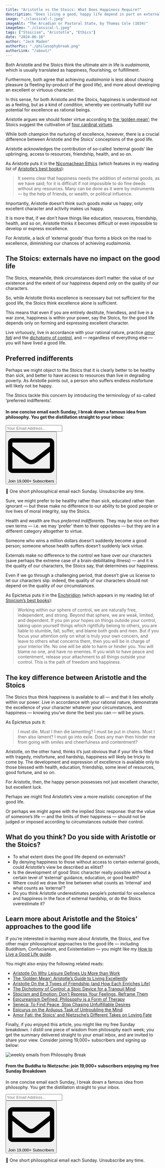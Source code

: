 ```yaml
---
title: "Aristotle vs the Stoics: What Does Happiness Require?"
description: "Does living a good, happy life depend in part on external circumstances? Or is the quality of our lives entirely up to us?"
image: "./classical-l.jpeg"
imageAlt: "The Arcadian or Pastoral State, by Thomas Cole (1834)"
imageSeo: "./classical-l.jpeg"
tags: ["Stoicism", "Aristotle", "Ethics"]
date: "2024-06-10"
author: "Jack Maden"
authorPic: "./philosophybreak.png"
authorLink: "/about/"
---
```


<span class="big-letter">B</span>oth Aristotle and the Stoics think the ultimate aim in life is _eudaimonia_, which is usually translated as happiness, flourishing, or fulfillment.

Furthermore, both agree that achieving _eudaimonia_ is less about chasing pleasure (a fleeting by-product of the good life), and more about developing an excellent or virtuous character.

In this sense, for both Aristotle and the Stoics, happiness is understood not as a feeling, but as a kind of _condition_, whereby we continually fulfill our potential for excellence as rational beings.

Aristotle argues we should foster virtue according to [the ‘golden mean’](/articles/the-golden-mean-aristotle-guide-to-living-excellently/); the Stoics suggest the cultivation of [four cardinal virtues](/articles/four-cardinal-virtues-stoicism-roadmap-to-the-best-life-possible/).

While both champion the nurturing of excellence, however, there is a crucial difference between Aristotle and the Stoics’ conceptions of the good life.

Aristotle acknowledges the contribution of so-called ‘external goods’ like upbringing, access to resources, friendship, health, and so on.

As Aristotle puts it in the <a target="_blank" rel="noopener noreferrer sponsored" href="http://www.amazon.com/gp/product/0199213615/ref=as_li_tl?ie=UTF8&tag=philosophybre-20&camp=1789&creative=9325&linkCode=as2&creativeASIN=0199213615&linkId=f18186fee7d024481a9574760906cea9">Nicomachean Ethics</a> (which features in my reading list of [Aristotle’s best books](/reading-lists/aristotle/)):

>It seems clear that happiness needs the addition of external goods, as we have said; for it is difficult if not impossible to do fine deeds without any resources. Many can be done as it were by instruments — by the help of friends, or wealth, or political influence.

Importantly, Aristotle doesn’t think such goods _make_ us happy; only excellent character and activity makes us happy.

It is more that, if we _don’t_ have things like education, resources, friendship, health, and so on, Aristotle thinks it becomes difficult or even impossible to develop or express excellence.

For Aristotle, a lack of ‘external goods’ thus forms a block on the road to excellence, diminishing our chances of achieving _eudaimonia_.

## The Stoics: externals have no impact on the good life

<span class="big-letter">T</span>he Stoics, meanwhile, think circumstances don’t matter: the value of our existence and the extent of our happiness depend _only_ on the quality of our characters.

So, while Aristotle thinks excellence is necessary but not sufficient for the good life, the Stoics think excellence alone is sufficient. 

This means that even if you are entirely destitute, friendless, and live in a war zone, happiness is within your power, say the Stoics, for the good life depends only on forming and expressing excellent character.

Live virtuously, live in accordance with your rational nature, practice [_amor fati_](/articles/amor-fati-the-stoics-and-nietzsche-different-takes-on-loving-fate/) and the [dichotomy of control](/articles/dichotomy-of-control-a-stoic-device-for-a-tranquil-mind/), and — regardless of everything else — you will have lived a good life.

## Preferred indifferents

<span class="big-letter">P</span>erhaps we might object to the Stoics that it is clearly better to be healthy than sick, and better to have access to resources than live in degrading poverty. As Aristotle points out, a person who suffers endless misfortune will likely not be happy. 

The Stoics tackle this concern by introducing the terminology of so-called ‘preferred indifferents’.

<!--small subscribe-->
<div class="course-promo darkradial-background subscribe text-center">
    <h4>In one concise email each Sunday, I break down a famous idea from philosophy. You get the distillation straight to your inbox:</h4>
    <div class="small-pad-top">
        <form action="https://app.convertkit.com/forms/5812400/subscriptions" method="post" data-sv-form="5812400" data-uid="be0e52d3c0" data-format="inline" data-version="6" data-options="{&quot;settings&quot;:{&quot;after_subscribe&quot;:{&quot;action&quot;:&quot;message&quot;,&quot;success_message&quot;:&quot;Thank you, philosopher! Your welcome email will land in your inbox shortly.&quot;,&quot;redirect_url&quot;:&quot;https://philosophybreak.com/thank-you/&quot;},&quot;analytics&quot;:{&quot;google&quot;:null,&quot;fathom&quot;:null,&quot;facebook&quot;:null,&quot;segment&quot;:null,&quot;pinterest&quot;:null,&quot;sparkloop&quot;:null,&quot;googletagmanager&quot;:null},&quot;modal&quot;:{&quot;trigger&quot;:&quot;timer&quot;,&quot;scroll_percentage&quot;:null,&quot;timer&quot;:5,&quot;devices&quot;:&quot;all&quot;,&quot;show_once_every&quot;:15},&quot;powered_by&quot;:{&quot;show&quot;:false,&quot;url&quot;:&quot;https://convertkit.com/features/forms?utm_campaign=poweredby&amp;utm_content=form&amp;utm_medium=referral&amp;utm_source=dynamic&quot;},&quot;recaptcha&quot;:{&quot;enabled&quot;:false},&quot;return_visitor&quot;:{&quot;action&quot;:&quot;show&quot;,&quot;custom_content&quot;:&quot;&quot;},&quot;slide_in&quot;:{&quot;display_in&quot;:&quot;bottom_right&quot;,&quot;trigger&quot;:&quot;timer&quot;,&quot;scroll_percentage&quot;:null,&quot;timer&quot;:5,&quot;devices&quot;:&quot;all&quot;,&quot;show_once_every&quot;:15},&quot;sticky_bar&quot;:{&quot;display_in&quot;:&quot;top&quot;,&quot;trigger&quot;:&quot;timer&quot;,&quot;scroll_percentage&quot;:null,&quot;timer&quot;:5,&quot;devices&quot;:&quot;all&quot;,&quot;show_once_every&quot;:15}},&quot;version&quot;:&quot;6&quot;}" min-width="400 500 600 700 800">
        <div data-style="clean"><ul data-element="errors" data-group="alert"></ul><div data-element="fields" data-stacked="false">
            <div>
                <input name="email_address" aria-label="Your Email Address..." placeholder="Your Email Address..." required type="email" />
            </div>
            <button class="button primary" type="submit" data-element="submit"><div><div></div><div></div><div></div></div><span><svg xmlns="http://www.w3.org/2000/svg" viewBox="0 0 512 512"><path d="M464 64H48C21.49 64 0 85.49 0 112v288c0 26.51 21.49 48 48 48h416c26.51 0 48-21.49 48-48V112c0-26.51-21.49-48-48-48zm0 48v40.805c-22.422 18.259-58.168 46.651-134.587 106.49-16.841 13.247-50.201 45.072-73.413 44.701-23.208.375-56.579-31.459-73.413-44.701C106.18 199.465 70.425 171.067 48 152.805V112h416zM48 400V214.398c22.914 18.251 55.409 43.862 104.938 82.646 21.857 17.205 60.134 55.186 103.062 54.955 42.717.231 80.509-37.199 103.053-54.947 49.528-38.783 82.032-64.401 104.947-82.653V400H48z"/></svg>Join 19,000+ Subscribers</span></button>
            </div>
            </div>
        </form>
        <p class="tiny-mar-top no-mar-bottom review-font">💭 One short philosophical email each Sunday. Unsubscribe any time.</p>
    </div>
</div>

Sure, we might prefer to be healthy rather than sick, educated rather than ignorant — but these make no difference to our ability to be good people or live lives of moral integrity, say the Stoics. 

Health and wealth are thus _preferred indifferents_. They may be nice on their own terms — i.e. we may ‘prefer’ them to their opposites — but they are in a different category altogether to virtue.

Someone who wins a million dollars doesn’t suddenly become a good person; someone whose health suffers doesn’t suddenly lack virtue.

Externals make no difference to the control we have over our characters (save perhaps the extreme case of a brain-debilitating illness) — and it is the quality of our characters, the Stoics say, that determines our happiness. 

Even if we go through a challenging period, that doesn’t give us license to let our characters slip: indeed, the quality of our characters should not depend on the quality of our circumstances. 

As Epictetus puts it in the <a target="_blank" rel="noopener noreferrer sponsored" href="http://www.amazon.com/gp/product/0140449469/ref=as_li_tl?ie=UTF8&tag=philosophybre-20&camp=1789&creative=9325&linkCode=as2&creativeASIN=0140449469&linkId=73e3249fb0aa7e242c68e9de1623d07c">Enchiridion</a> (which appears in my reading list of [Stoicism’s best books](/reading-lists/stoicism/)):

>Working within our sphere of control, we are naturally free, independent, and strong. Beyond that sphere, we are weak, limited, and dependent. If you pin your hopes on things outside your control, taking upon yourself things which rightfully belong to others, you are liable to stumble, fall, suffer, and blame both gods and men. But if you focus your attention only on what is truly your own concern, and leave to others what concerns them, then you will be in charge of your interior life. No one will be able to harm or hinder you. You will blame no one, and have no enemies. If you wish to have peace and contentment, release your attachment to all things outside your control. This is the path of freedom and happiness.

## The key difference between Aristotle and the Stoics

<span class="big-letter">T</span>he Stoics thus think happiness is available to all — and that it lies wholly within our power. Live in accordance with your rational nature, demonstrate the excellence of your character whatever your circumstances, and happiness — knowing you’ve done the best you can — will be yours.

As Epictetus puts it:

>I must die. Must I then die lamenting? I must be put in chains. Must I then also lament? I must go into exile. Does any man then hinder me from going with smiles and cheerfulness and contentment?

Aristotle, on the other hand, thinks it’s just obvious that if your life is filled with tragedy, misfortune, and hardship, happiness will likely be tricky to come by. The development and expression of excellence is available only to those blessed with health, education, friendship, some level of resources, good fortune, and so on.

For Aristotle, then, the happy person possesses not just excellent character, but excellent luck.

Perhaps we might find Aristotle’s view a more realistic conception of the good life.

Or perhaps we might agree with the implied Stoic response: that the value of someone’s life — and the limits of their happiness — should not be judged or imposed according to circumstances outside their control.

## What do you think? Do you side with Aristotle or the Stoics?

- To what extent does the good life depend on externals?
- By denying happiness to those without access to certain external goods, could Aristotle’s view be described as elitist?
- Is the development of good Stoic character really possible without a certain level of ‘external’ guidance, education, or good health? 
- Where could we draw the line between what counts as ‘internal’ and what counts as ‘external’?
- Do you think Aristotle underestimates people’s potential for excellence and happiness in the face of external hardship, or do the Stoics overestimate it?

## Learn more about Aristotle and the Stoics’ approaches to the good life

<span class="big-letter">I</span>f you’re interested in learning more about Aristotle, the Stoics, and five other major philosophical approaches to the good life — including Buddhism, Confucianism, and Existentialism — you might like my [How to Live a Good Life guide](/how-to-live-a-good-life/).

You might also enjoy the following related reads:

- [Aristotle On Why Leisure Defines Us More than Work](/articles/aristotle-on-why-leisure-defines-us-more-than-work/)
- [The ‘Golden Mean’: Aristotle’s Guide to Living Excellently](/articles/the-golden-mean-aristotle-guide-to-living-excellently/)
- [Aristotle On the 3 Types of Friendship (and How Each Enriches Life)](/articles/aristotle-on-the-3-types-of-friendship-and-how-they-enrich-life/)
- [The Dichotomy of Control: a Stoic Device for a Tranquil Mind](/articles/dichotomy-of-control-a-stoic-device-for-a-tranquil-mind/)
- [Stoicism and Emotion: Don’t Repress Your Feelings, Reframe Them](/articles/stoicism-and-emotion-dont-repress-your-feelings-reframe-them/)
- [Epicureanism Defined: Philosophy is a Form of Therapy](/articles/epicureanism-defined-philosophy-is-a-form-of-therapy/)
- [Seneca: To Find Peace, Stop Chasing Unfulfillable Desires](/articles/seneca-to-find-peace-stop-chasing-unfulfillable-desires/)
- [Epicurus on the Arduous Task of Untroubling the Mind](/articles/epicurus-on-the-arduous-task-of-untroubling-the-mind/)
- [Amor Fati: the Stoics’ and Nietzsche’s Different Takes on Loving Fate](/articles/amor-fati-the-stoics-and-nietzsche-different-takes-on-loving-fate/)

Finally, if you enjoyed this article, you might like my free Sunday breakdown. I distill one piece of wisdom from philosophy each week; you get the summary delivered straight to your email inbox, and are invited to share your view. Consider joining 19,000+ subscribers and signing up below:

<!--big subscribe-->
<div class="course-promo darkradial-background subscribe text-center">
    <img src="/static/6313d50bc32799a6c869239128784c7b/e7f7a/weekly-break.webp" alt="weekly emails from Philosophy Break">
    <h4>From the Buddha to Nietzsche: join 19,000+ subscribers enjoying my free Sunday Breakdown</h4>
    <p class="small-grey-font no-mar-bottom">In one concise email each Sunday, I break down a famous idea from philosophy. You get the distillation straight to your inbox.</p>
    <div class="small-pad-top">
        <form action="https://app.convertkit.com/forms/5812400/subscriptions" method="post" data-sv-form="5812400" data-uid="be0e52d3c0" data-format="inline" data-version="6" data-options="{&quot;settings&quot;:{&quot;after_subscribe&quot;:{&quot;action&quot;:&quot;message&quot;,&quot;success_message&quot;:&quot;Thank you, philosopher! Your welcome email will land in your inbox shortly.&quot;,&quot;redirect_url&quot;:&quot;https://philosophybreak.com/thank-you/&quot;},&quot;analytics&quot;:{&quot;google&quot;:null,&quot;fathom&quot;:null,&quot;facebook&quot;:null,&quot;segment&quot;:null,&quot;pinterest&quot;:null,&quot;sparkloop&quot;:null,&quot;googletagmanager&quot;:null},&quot;modal&quot;:{&quot;trigger&quot;:&quot;timer&quot;,&quot;scroll_percentage&quot;:null,&quot;timer&quot;:5,&quot;devices&quot;:&quot;all&quot;,&quot;show_once_every&quot;:15},&quot;powered_by&quot;:{&quot;show&quot;:false,&quot;url&quot;:&quot;https://convertkit.com/features/forms?utm_campaign=poweredby&amp;utm_content=form&amp;utm_medium=referral&amp;utm_source=dynamic&quot;},&quot;recaptcha&quot;:{&quot;enabled&quot;:false},&quot;return_visitor&quot;:{&quot;action&quot;:&quot;show&quot;,&quot;custom_content&quot;:&quot;&quot;},&quot;slide_in&quot;:{&quot;display_in&quot;:&quot;bottom_right&quot;,&quot;trigger&quot;:&quot;timer&quot;,&quot;scroll_percentage&quot;:null,&quot;timer&quot;:5,&quot;devices&quot;:&quot;all&quot;,&quot;show_once_every&quot;:15},&quot;sticky_bar&quot;:{&quot;display_in&quot;:&quot;top&quot;,&quot;trigger&quot;:&quot;timer&quot;,&quot;scroll_percentage&quot;:null,&quot;timer&quot;:5,&quot;devices&quot;:&quot;all&quot;,&quot;show_once_every&quot;:15}},&quot;version&quot;:&quot;6&quot;}" min-width="400 500 600 700 800">
        <div data-style="clean"><ul data-element="errors" data-group="alert"></ul><div data-element="fields" data-stacked="false">
            <div>
                <input name="email_address" aria-label="Your Email Address..." placeholder="Your Email Address..." required type="email" />
            </div>
            <button class="button primary" type="submit" data-element="submit"><div><div></div><div></div><div></div></div><span><svg xmlns="http://www.w3.org/2000/svg" viewBox="0 0 512 512"><path d="M464 64H48C21.49 64 0 85.49 0 112v288c0 26.51 21.49 48 48 48h416c26.51 0 48-21.49 48-48V112c0-26.51-21.49-48-48-48zm0 48v40.805c-22.422 18.259-58.168 46.651-134.587 106.49-16.841 13.247-50.201 45.072-73.413 44.701-23.208.375-56.579-31.459-73.413-44.701C106.18 199.465 70.425 171.067 48 152.805V112h416zM48 400V214.398c22.914 18.251 55.409 43.862 104.938 82.646 21.857 17.205 60.134 55.186 103.062 54.955 42.717.231 80.509-37.199 103.053-54.947 49.528-38.783 82.032-64.401 104.947-82.653V400H48z"/></svg>Join 19,000+ Subscribers</span></button>
            </div>
            </div>
        </form>
        <p class="tiny-mar-top no-mar-bottom review-font">💭 One short philosophical email each Sunday. Unsubscribe any time.</p>
    </div>
</div>
</div>